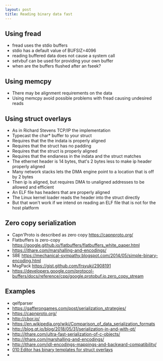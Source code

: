 ```yaml
---
layout: post
title: Reading binary data fast
---
```


## Using fread

* fread uses the stdio buffers
* stdio has a default value of BUFSIZ=4096
* reading buffered data does not cause a system call
* setvbuf can be used for providing your own buffer
* when are the buffers flushed after an fseek?

## Using memcpy

* There may be alignment requirements on the data
* Using memcpy avoid possible problems with fread causing undesired reads

## Using struct overlays

* As in Richard Stevens TCP/IP the implementation
* Typecast the char* buffer to your struct
* Requires that the the indata is properly aligned
* Requires that the struct has no padding
* Requires that the struct is properly aligned
* Requires that the endianess in the indata and the struct matches
* The ethernet header is 14 bytes, that's 2 bytes less to make ip header properly aligned
* Many network stacks lets the DMA engine point to a location that is off by 2 bytes
* Then ip is aligned, but requires DMA to unaligned addresses to be allowed and efficient
* An ELF file has headers that are properly aligned
* The Linux kernel loader reads the header into the struct directly
* But that won't work if we intend on reading an ELF file that is not for the host platform

## Zero copy serialization

* Capn'Proto is described as zero copy https://capnproto.org/
* Flatbuffers is zero-copy https://google.github.io/flatbuffers/flatbuffers_white_paper.html
* https://ithare.com/marshalling-and-encodings/
* SBE https://mechanical-sympathy.blogspot.com/2014/05/simple-binary-encoding.html
* MsgPack https://gist.github.com/frsyuki/2908191
* https://developers.google.com/protocol-buffers/docs/reference/cpp/google.protobuf.io.zero_copy_stream

## Examples

* qelfparser
* https://gafferongames.com/post/serialization_strategies/
* https://capnproto.org/
* http://cbor.io/
* https://en.wikipedia.org/wiki/Comparison_of_data_serialization_formats
* http://blog.qt.io/blog/2018/05/31/serialization-in-and-with-qt/
* http://ithare.com/ultra-fast-serialization-of-c-objects/
* http://ithare.com/marshalling-and-encodings/
* http://ithare.com/idl-encodings-mappings-and-backward-compatibility/
* [010 Editor has binary templates for struct overlays](http://www.sweetscape.com/010editor/templates.html)
* 